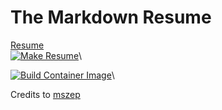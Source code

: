 The Markdown Resume
===================
[Resume](https://nclsbayona.github.io/MyResume/)\
[![Make Resume](https://github.com/nclsbayona/MyResume/actions/workflows/make_resume.yml/badge.svg)](https://github.com/nclsbayona/MyResume/actions/workflows/make_resume.yml)\

[![Build Container Image](https://github.com/nclsbayona/MyResume/actions/workflows/docker.yml/badge.svg)](https://github.com/nclsbayona/MyResume/actions/workflows/docker.yml)\

Credits to [mszep](https://github.com/mszep/pandoc_resume)